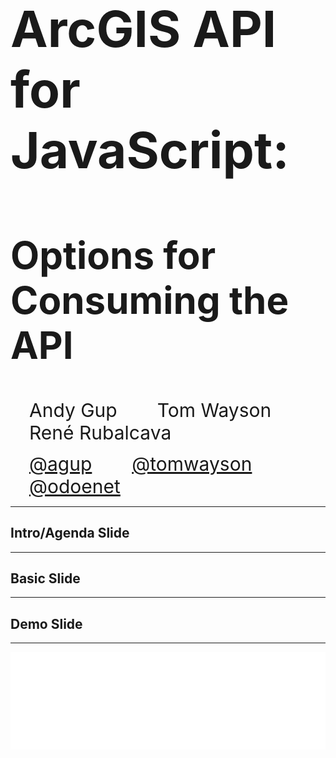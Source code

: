 <!-- .slide: data-background="img/2021/dev-summit/bg-1.png" data-background-size="cover -->
<h1 style="text-align: left; font-size: 80px;">ArcGIS API for JavaScript:</h1>
<h2 style="text-align: left; font-size: 60px;">Options for Consuming the API</h2>
<p>
<span style="text-align: left; font-size: 30px; margin: 1em;">Andy Gup</span>
<span style="text-align: center; font-size: 30px; margin: 1em;">Tom Wayson</span>
<span style="text-align: right; font-size: 30px; margin: 1em;">René Rubalcava</span>
</p>
<p>
<span style="text-align: left; font-size: 30px; margin: 1em;"><a href="https://github.com/agup">@agup</a></span>
<span style="text-align: center; font-size: 30px; margin: 1em;"><a href="https://github.com/tomwayson">@tomwayson</a></span>
<span style="text-align: right; font-size: 30px; margin: 1em;"><a href="https://github.com/odoenet">@odoenet</a></span>
</p>

---

<!-- .slide: data-auto-animate data-background="img/2021/dev-summit/bg-3.png" data-transition="fade" -->
## Intro/Agenda Slide

---

<!-- .slide: data-auto-animate data-background="img/2021/dev-summit/bg-2.png" data-transition="fade" -->
## Basic Slide

---

<!-- .slide: data-auto-animate data-background="img/2021/dev-summit/bg-4.png" data-transition="fade" -->
## Demo Slide

---

<!-- .slide: data-auto-animate data-background="img/2021/dev-summit/bg-5.png" -->

![esri](img/esri-science-logo-white.png "esri")